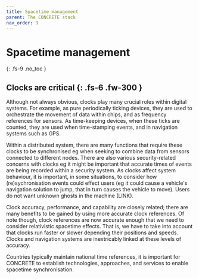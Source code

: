 ```yaml
---
title: Spacetime management
parent: The CONCRETE stack
nav_order: 9
---
```

# Spacetime management
{: .fs-9 .no_toc }


Clocks are critical
{: .fs-6 .fw-300 }
----

Although not always obvious, clocks play many crucial roles within digital systems. For example, as pure periodically ticking devices, they are used to orchestrate the movement of data within chips, and as frequency references for sensors. As time-keeping devices, when these ticks are counted, they are used when time-stamping events, and in navigation systems such as GPS.

Within a distributed system, there are many functions that require these clocks to be synchronised eg when seeking to combine data from sensors connected to different nodes.  There are also various security-related concerns with clocks eg it might be important that accurate times of events are being recorded within a security system.  As clocks affect system behaviour, it is important, in some situations, to consider how (re)sychronisation events could effect users (eg it could cause a vehicle's navigation solution to jump, that in turn causes the vehicle to move). Users do not want unknown ghosts in the machine (LINK).

Clock accuracy, performance, and capability are closely related; there are many benefits to be gained by using more accurate clock references.  Of note though, clock references are now accurate enough that we need to consider relativistic spacetime effects.  That is, we have to take into account that clocks run faster or slower depending their positions and speeds.  Clocks and navigation systems are inextricably linked at these levels of accuracy.  

Countries typically maintain national time references, it is important for CONCRETE to establish technologies, approaches, and services to enable spacetime synchronisation.



